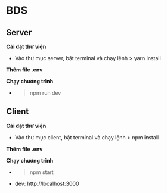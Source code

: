 # BDS
## Server
**Cài đặt thư viện**
* Vào thư mục server, bật terminal và chạy lệnh > yarn install

**Thêm file .env**

**Chạy chương trình**
* > npm run dev


## Client
**Cài đặt thư viện**
* Vào thư mục client, bật terminal và chạy lệnh > npm install

**Thêm file .env**

**Chạy chương trình**
* > npm start
* dev: http://localhost:3000

